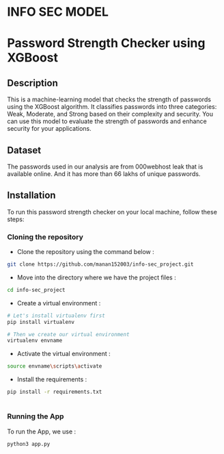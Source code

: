 # INFO SEC MODEL

# Password Strength Checker using XGBoost

## Description

This is a machine-learning model that checks the strength of passwords using the XGBoost algorithm. It classifies passwords into three categories: Weak, Moderate, and Strong based on their complexity and security. You can use this model to evaluate the strength of passwords and enhance security for your applications.

## Dataset 
The passwords used in our analysis are from 000webhost leak that is available online. And it has more than 66 lakhs of unique passwords.

## Installation

To run this password strength checker on your local machine, follow these steps:

### Cloning the repository

* Clone the repository using the command below :
```bash
git clone https://github.com/manan152003/info-sec_project.git

```

* Move into the directory where we have the project files : 
```bash
cd info-sec_project

```

* Create a virtual environment :
```bash
# Let's install virtualenv first
pip install virtualenv

# Then we create our virtual environment
virtualenv envname

```

* Activate the virtual environment :
```bash
source envname\scripts\activate

```

* Install the requirements :
```bash
pip install -r requirements.txt

```

#

### Running the App

To run the App, we use :
```bash
python3 app.py 

```
